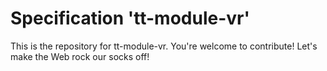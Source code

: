 
# Specification 'tt-module-vr'

This is the repository for tt-module-vr. You're welcome to contribute! Let's make the Web rock our socks
off!
